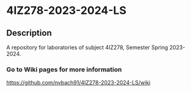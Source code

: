 # 4IZ278-2023-2024-LS


## Description
A repository for laboratories of subject 4IZ278, Semester Spring 2023-2024.


### Go to Wiki pages for more information
https://github.com/nvbach91/4IZ278-2023-2024-LS/wiki
